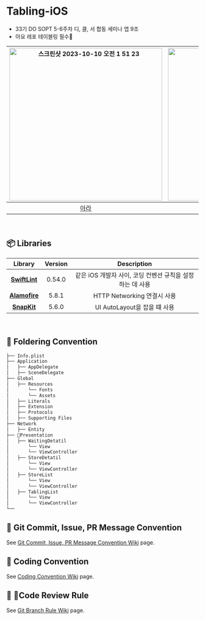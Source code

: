 # Tabling-iOS
- 33기 DO SOPT 5-6주차 디, 클, 서 합동 세미나 앱 9조  
- 아요 레포 테이블링 필수🍴

| <img width="400" alt="스크린샷 2023-10-10 오전 1 51 23" src="https://github.com/mini-min/Tabling-iOS/assets/69389288/5620e249-6b1d-4193-b84f-ae1b7a2ad2e7"> | <img width="400" alt="69389288" src="https://github.com/mini-min/Tabling-iOS/assets/69389288/086bd9ca-0859-4ec3-928b-c65106a1ddfa"> | <img width="400" alt="KakaoTalk_Photo_2023-11-19-13-07-00" src="https://github.com/mini-min/Tabling-iOS/assets/69389288/aa21a715-3392-49d1-93cb-fd37076345b6"> | 
| :--: | :--: | :--: |
| [아라](https://github.com/ahra1221) | [민재](https://github.com/mini-min) | [연수](https://github.com/yeonsu0-0) |

<br>

## 📦 Libraries
|Library|Version|Description|
|:-----:|:-----:|:-----:|
| [**SwiftLint**](https://github.com/realm/SwiftLint) | 0.54.0 | 같은 iOS 개발자 사이, 코딩 컨벤션 규칙을 설정하는 데 사용 |
| [**Alamofire**](https://github.com/Alamofire/Alamofire) | 5.8.1 | HTTP Networking 연결시 사용 |
| [**SnapKit**](https://github.com/SnapKit/SnapKit) | 5.6.0 | UI AutoLayout을 잡을 떄 사용 |

  <br>
  
## 📂 Foldering Convention
```bash
├── Info.plist
├── Application
│   ├── AppDelegate
│   ├── SceneDelegate
├── Global
│   ├── Resources
│       └── Fonts
│       └── Assets
│   ├── Literals
│   ├── Extension
│   ├── Protocols
│   ├── Supporting Files
├── Network
│   ├── Entity
├── Presentation
│   ├── WaitingDetatil
│       └── View
│       └── ViewController
│   ├── StoreDetatil
│       └── View
│       └── ViewController
│   ├── StoreList
│       └── View
│       └── ViewController
│   ├── TablingList
│       └── View
│       └── ViewController
└── 
``` 

## 🙌 Git Commit, Issue, PR Message Convention
See [Git Commit, Issue, PR Message Convention Wiki](https://www.notion.so/Git-fb27a75c95b041f89ea0ed6ed2f5947d?pvs=4) page.

## 📖 Coding Convention
See [Coding Convention Wiki](https://www.notion.so/Code-Convention-f21abc8840d2425aba525b5bed6b57f9?pvs=4) page.

## 🎋 Code Review Rule
See [Git Branch Rule Wiki](https://www.notion.so/da65b45e71e94e4880e839df344c249c?pvs=4) page.
